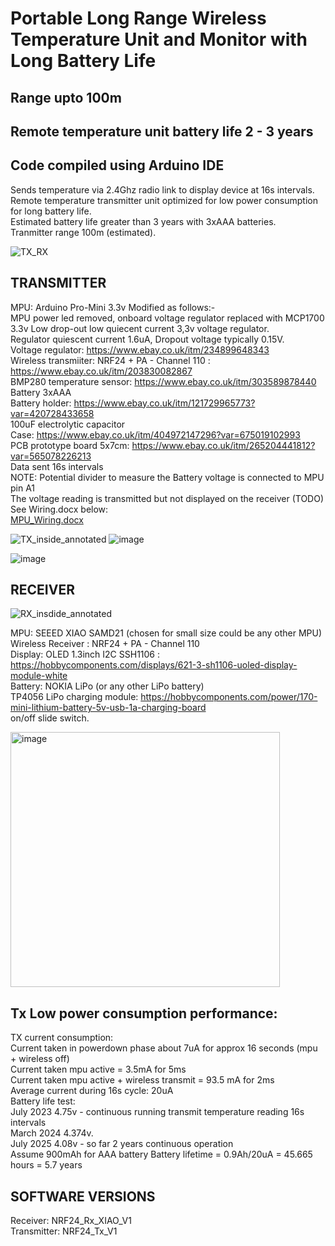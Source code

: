 # Portable Long Range Wireless Temperature Unit and Monitor with Long Battery Life #
## Range upto 100m ## 
## Remote temperature unit battery life 2 - 3 years ##   
## Code compiled using Arduino IDE ##
Sends temperature via 2.4Ghz radio link to display device at 16s intervals.  
Remote temperature transmitter unit optimized for low power consumption for long battery life.  
Estimated battery life greater than 3 years with 3xAAA batteries.  
Tranmitter range 100m (estimated).  



 

![TX_RX](https://github.com/user-attachments/assets/b56367e7-31a7-442e-a9d5-376dda5b670c)



## TRANSMITTER  ##



MPU: Arduino Pro-Mini 3.3v Modified as follows:-   
MPU power led removed, onboard voltage regulator replaced with MCP1700 3.3v Low drop-out low quiecent current 3,3v voltage regulator.  
Regulator quiescent current 1.6uA, Dropout voltage typically 0.15V.  
Voltage regulator: https://www.ebay.co.uk/itm/234899648343  
Wireless transmiiter: NRF24 + PA - Channel 110 : https://www.ebay.co.uk/itm/203830082867  
BMP280 temperature sensor: https://www.ebay.co.uk/itm/303589878440  
Battery 3xAAA  
Battery holder: https://www.ebay.co.uk/itm/121729965773?var=420728433658  
100uF electrolytic capacitor  
Case: https://www.ebay.co.uk/itm/404972147296?var=675019102993    
PCB prototype board 5x7cm: https://www.ebay.co.uk/itm/265204441812?var=565078226213  
Data sent 16s intervals   
NOTE: Potential divider to measure the Battery voltage is connected to MPU pin A1  
The voltage reading is transmitted but not displayed on the receiver (TODO) 
See Wiring.docx below:      
[MPU_Wiring.docx](https://github.com/user-attachments/files/21186516/MPU_Wiring.docx)


![TX_inside_annotated](https://github.com/user-attachments/assets/fa08e3d8-2043-4f14-9871-b44c54c929a8)
![image](https://github.com/user-attachments/assets/280e2b2f-677c-40ac-84d2-bf7488752700)     

![image](https://github.com/user-attachments/assets/812b92f5-e23f-49f8-b10e-fa21c75316e0)  

## RECEIVER ##  

![RX_insdide_annotated](https://github.com/user-attachments/assets/dcb7a164-0e59-460b-9ab6-fcbdbd87bff9)  

MPU: SEEED XIAO SAMD21 (chosen for small size could be any other MPU)    
Wireless Receiver : NRF24 + PA - Channel 110  
Display: OLED 1.3inch I2C SSH1106 : https://hobbycomponents.com/displays/621-3-sh1106-uoled-display-module-white   
Battery: NOKIA LiPo  (or any other LiPo battery)  
TP4056 LiPo charging module: https://hobbycomponents.com/power/170-mini-lithium-battery-5v-usb-1a-charging-board      
on/off slide switch.  






<img width="431" height="408" alt="image" src="https://github.com/user-attachments/assets/f58a898f-5e5f-44ec-af8b-9b07b7c1087b" />


## Tx Low power consumption performance: ##
TX current consumption:   
Current taken in powerdown phase about 7uA for approx 16 seconds (mpu + wireless off)  
Current taken mpu active = 3.5mA for 5ms  
Current taken mpu active + wireless transmit = 93.5 mA for 2ms  
Average current during 16s cycle: 20uA  
Battery life test:  
July 2023 4.75v  - continuous running transmit temperature reading 16s intervals  
March 2024 4.374v.  
July 2025 4.08v - so far 2 years continuous operation    
Assume 900mAh for AAA battery
Battery lifetime = 0.9Ah/20uA = 45.665 hours = 5.7 years

## SOFTWARE VERSIONS ##
Receiver: NRF24_Rx_XIAO_V1   
Transmitter: NRF24_Tx_V1  

